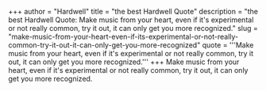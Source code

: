 +++
author = "Hardwell"
title = "the best Hardwell Quote"
description = "the best Hardwell Quote: Make music from your heart, even if it's experimental or not really common, try it out, it can only get you more recognized."
slug = "make-music-from-your-heart-even-if-its-experimental-or-not-really-common-try-it-out-it-can-only-get-you-more-recognized"
quote = '''Make music from your heart, even if it's experimental or not really common, try it out, it can only get you more recognized.'''
+++
Make music from your heart, even if it's experimental or not really common, try it out, it can only get you more recognized.
